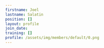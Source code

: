```yaml
---
firstname: Joel
lastname: Salatin
position: []
layout: profile
join_date:
training: []
profile: /assets/img/members/default/0.png
---
```

